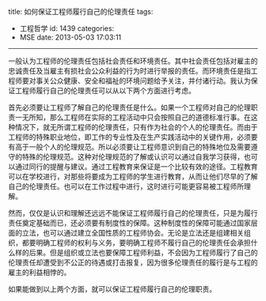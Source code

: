 title: 如何保证工程师履行自己的伦理责任
tags:
  - 工程哲学
id: 1439
categories:
  - MSE
date: 2013-05-03 17:03:11
---

一般认为工程师的伦理责任包括社会责任和环境责任。其中社会责任包括对雇主的忠诚责任及当雇主有损社会公众利益的行为时进行举报的责任。而环境责任是指工程师要对事关公众健康、安全和福祉的环境问题给予关注，并付诸行动。我认为保证工程师履行自己的伦理责任可以从以下两个方面进行考虑。

首先必须要让工程师了解自己的伦理责任是什么。如果一个工程师对自己的伦理职责一无所知，那么工程师在实际的工程活动中只会按照自己的道德标准行事。在这种情况下，就无所谓工程师的伦理责任，只有作为社会的个人的伦理责任。而由于工程师的特殊职业地位，即工作的专业性及在生产实践活动中的关键作用，必须要有高于一般个人的伦理规范。所以必须要让工程师意识到自己的特殊地位及需要遵守的特殊的伦理规范。这种对伦理规范的了解或认识可以通过自我学习获得，也可以通过同行的提醒与建议。通过工程教育来保证是一个比较有效的途径。工程教育可以在学校进行，对那些将要成为工程师的学生进行教育，从而让他们尽早的了解自己的伦理责任。也可以在工作过程中进行，这时进行可能更容易被工程师所理解。

然而，仅仅是认识和理解还远远不能保证工程师履行自己的伦理责任，只是为履行责任奠定基础而已，还必须要有制度性的保障。这种制度性的保障可能通过国家层面的立法，也可以通过建立全国性质的工程师协会。无论是立法还是组建相关组织，都要明确工程师的权利与义务，要明确工程师不履行自己的伦理责任会承担什么样的后果。但是组织或立法也要保障工程师利益，不会因为工程师履行了自己的伦理责任却遭受到不公正的待遇或打击报复，因为很多伦理责任的履行是与工程的雇主的利益相悖的。

如果能做到以上两个方面，就可以保证工程师履行自己的伦理职责。